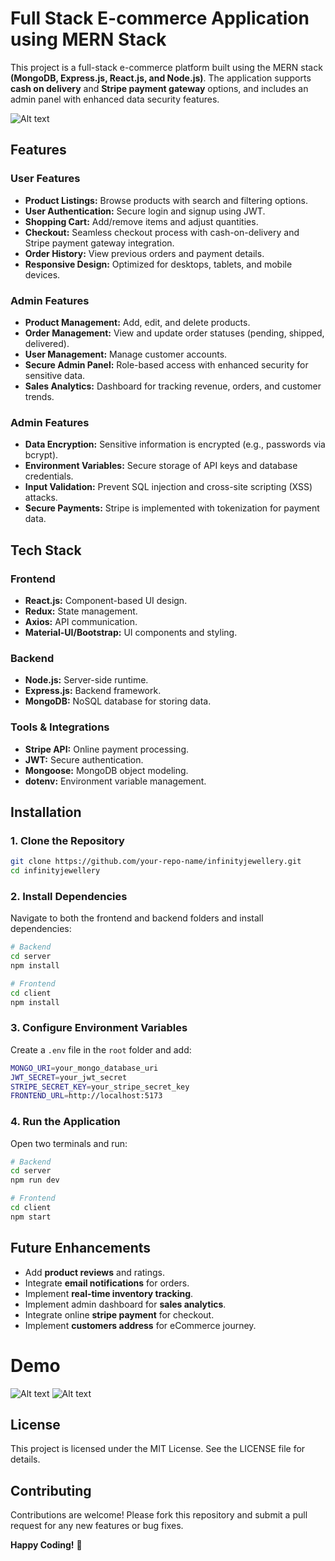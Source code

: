 # Full Stack E-commerce Application using MERN Stack
This project is a full-stack e-commerce platform built using the MERN stack **(MongoDB, Express.js, React.js, and Node.js)**. The application supports **cash on delivery** and **Stripe payment gateway** options, and includes an admin panel with enhanced data security features.

![Alt text](Thumnails.png?raw=true "Title")

## Features

### User Features
- **Product Listings:** Browse products with search and filtering options.
- **User Authentication:** Secure login and signup using JWT.
- **Shopping Cart:** Add/remove items and adjust quantities.
- **Checkout:** Seamless checkout process with cash-on-delivery and Stripe payment gateway integration.
- **Order History:** View previous orders and payment details.
- **Responsive Design:** Optimized for desktops, tablets, and mobile devices.

### Admin Features
- **Product Management:** Add, edit, and delete products.
- **Order Management:** View and update order statuses (pending, shipped, delivered).
- **User Management:** Manage customer accounts.
- **Secure Admin Panel:** Role-based access with enhanced security for sensitive data.
- **Sales Analytics:** Dashboard for tracking revenue, orders, and customer trends.

### Admin Features
- **Data Encryption:** Sensitive information is encrypted (e.g., passwords via bcrypt).
- **Environment Variables:** Secure storage of API keys and database credentials.
- **Input Validation:** Prevent SQL injection and cross-site scripting (XSS) attacks.
- **Secure Payments:** Stripe is implemented with tokenization for payment data.

## Tech Stack
### Frontend
- **React.js:** Component-based UI design.
- **Redux:** State management.
- **Axios:** API communication.
- **Material-UI/Bootstrap:** UI components and styling.

### Backend
- **Node.js:** Server-side runtime.
- **Express.js:** Backend framework.
- **MongoDB:** NoSQL database for storing data.

### Tools & Integrations
- **Stripe API:** Online payment processing.
- **JWT:** Secure authentication.
- **Mongoose:** MongoDB object modeling.
- **dotenv:** Environment variable management.

## Installation

### 1. Clone the Repository
```bash
git clone https://github.com/your-repo-name/infinityjewellery.git
cd infinityjewellery
```

### 2. Install Dependencies
Navigate to both the frontend and backend folders and install dependencies:

```bash
# Backend
cd server
npm install

# Frontend
cd client
npm install
```

### 3. Configure Environment Variables
Create a ```.env``` file in the ```root``` folder and add:

```bash
MONGO_URI=your_mongo_database_uri
JWT_SECRET=your_jwt_secret
STRIPE_SECRET_KEY=your_stripe_secret_key
FRONTEND_URL=http://localhost:5173
```

### 4. Run the Application
Open two terminals and run:

```bash
# Backend
cd server
npm run dev

# Frontend
cd client
npm start
```

## Future Enhancements
- Add **product reviews** and ratings.
- Integrate **email notifications** for orders.
- Implement **real-time inventory tracking**.
- Implement admin dashboard for **sales analytics**.
- Integrate online **stripe payment** for checkout.
- Implement **customers address** for eCommerce journey.


# Demo 
![Alt text](Demo%201.gif?raw=true "demo1")
![Alt text](Demo%202.gif?raw=true "demo2")


## License
This project is licensed under the MIT License. See the LICENSE file for details.

## Contributing
Contributions are welcome! Please fork this repository and submit a pull request for any new features or bug fixes.

**Happy Coding!** 🎉